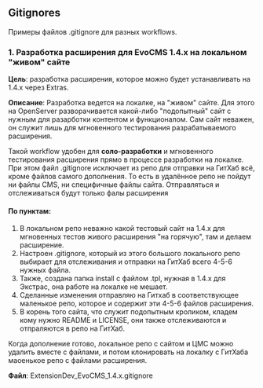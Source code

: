 ## Gitignores
 
Примеры файлов .gitignore для разных workflows.

### 1. Разработка расширения для EvoCMS 1.4.x на локальном "живом" сайте

**Цель**: разработка расширения, которое можно будет устанавливать на 1.4.x через Extras.

**Описание**: Разработка ведется на локалке, на "живом" сайте. Для этого на OpenServer разворачивается какой-либо "подопытный" сайт с нужным для разарботки контентом и функционалом. Сам сайт неважен, он служит лишь для мгновенного тестирования разрабатываемого расширения.

Такой workflow удобен для **соло-разработки** и мгновенного тестирования расширения прямо в процессе разработки на локалке. При этом файл .gitignore исключает из репо для отправки на ГитХаб всё, кроме файлов самого дополнения. То есть в удалённое репо не пойдут ни файлы CMS, ни специфичные файлы сайта. Отправляться и отслеживаться будут только фалы расширения

#### По пунктам:

1. В локальном репо неважно какой тестовый сайт на 1.4.х для мгновенных тестов живого расширения "на горячую", там и делаем расширение.
2. Настроен .gitignore, который из этого большого локального репо выбирает для отслеживания и отправки на ГитХаб всего 4-5-6 нужных файла.
3. Также, создана папка install с файлом .tpl, нужная в 1.4.х для Экстрас, она работе на локалке не мешает.
4. Сделанные изменения отправляю на Гитхаб в соответствующее маленькое репо, которое и содержит эти 4-5-6 файлов расширения.
5. В корень того сайта, что служит подопытным кроликом, кладем кому нужно README и LICENSE, они также отслеживаются и отпраляются в репо на ГитХаб.

Когда дополнение готово, локальное репо с сайтом и ЦМС можно удалить вместе с файлами, и потом клонировать на локалку с ГитХаба маоенькое репо с файлами расширения.

**Файл**: ExtensionDev_EvoCMS_1.4.x.gitignore
